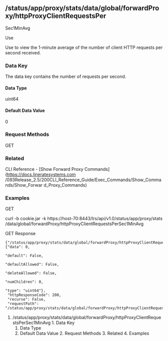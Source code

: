 ## /status/app/proxy/stats/data/global/forwardProxy/httpProxyClientRequestsPer
Sec1MinAvg

Use

Use to view the 1-minute average of the number of client HTTP requests per
second received.

### Data Key

The data key contains the number of requests per second.

#### Data Type

uint64

#### Default Data Value

0

### Request Methods

GET

### Related

CLI Reference - [Show Forward Proxy Commands](https://docs.lineratesystems.com
/093Release_2.5/200CLI_Reference_Guide/Exec_Commands/Show_Commands/Show_Forwar
d_Proxy_Commands)

### Examples

GET

curl -b cookie.jar -k https://host-70:8443/lrs/api/v1.0/status/app/proxy/stats
/data/global/forwardProxy/httpProxyClientRequestsPerSec1MinAvg

GET Response

    
    {"/status/app/proxy/stats/data/global/forwardProxy/httpProxyClientRequestsPerSec1MinAvg": {"data": 0,
                                                                                                "default": False,
                                                                                                "defaultAllowed": False,
                                                                                                "deleteAllowed": False,
                                                                                                "numChildren": 0,
                                                                                                "type": "uint64"},
     "httpResponseCode": 200,
     "recurse": False,
     "requestPath": "/status/app/proxy/stats/data/global/forwardProxy/httpProxyClientRequestsPerSec1MinAvg"}
    

  1. /status/app/proxy/stats/data/global/forwardProxy/httpProxyClientRequestsPerSec1MinAvg
    1. Data Key
      1. Data Type
      2. Default Data Value
    2. Request Methods
    3. Related
    4. Examples

